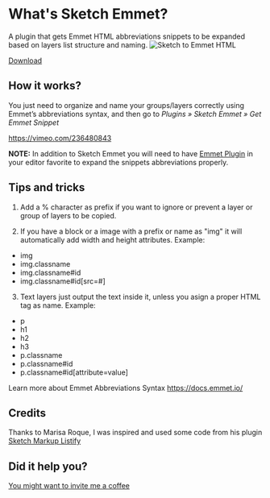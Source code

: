 # What's Sketch Emmet?
A plugin that gets Emmet HTML abbreviations snippets to be expanded based on layers list structure and naming.
![Sketch to Emmet HTML](https://joelbqz.github.io/sketch-emmet/img/sketch-to-code.png)

[Download](https://github.com/joelbqz/sketch-emmet/releases/download/v1.0/EmmetSketch.sketchplugin.zip)

## How it works?
You just need to organize and name your groups/layers correctly using Emmet’s abbreviations syntax, and then go to 
*Plugins » Sketch Emmet » Get Emmet Snippet*

https://vimeo.com/236480843

**NOTE:** In addition to Sketch Emmet you will need to have [Emmet Plugin](https://emmet.io/download/) in your editor favorite to expand the snippets abbreviations properly.

## Tips and tricks

1. Add a % character as prefix if you want to ignore or prevent a layer or group of layers to be copied.

2. If you have a block or a image with a prefix or name as "img" it will automatically add width and height attributes. Example:
  - img
  - img.classname
  - img.classname#id
  - img.classname#id[src=#]

3. Text layers just output the text inside it, unless you asign a proper HTML tag as name. Example:
  - p
  - h1
  - h2
  - h3
  - p.classname
  - p.classname#id
  - p.classname#id[attribute=value]
    
Learn more about Emmet Abbreviations Syntax https://docs.emmet.io/

## Credits
Thanks to Marisa Roque, I was inspired and used some code from his plugin [Sketch Markup Listify](https://github.com/marisaroque/sketch-markup-listify)



## Did it help you? 

[You might want to invite me a coffee](https://www.paypal.com/cgi-bin/webscr?cmd=_donations&business=XBKEACMEWXXLL&lc=GB&item_name=Sketch%20Emmet%20Plugin&no_note=1&no_shipping=1&currency_code=USD&bn=PP%2dDonationsBF%3abtn_donate_SM%2egif%3aNonHosted)
